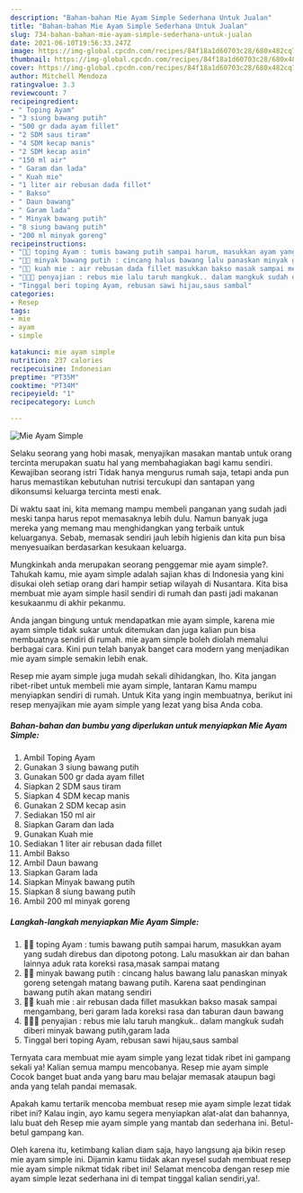 ```yaml
---
description: "Bahan-bahan Mie Ayam Simple Sederhana Untuk Jualan"
title: "Bahan-bahan Mie Ayam Simple Sederhana Untuk Jualan"
slug: 734-bahan-bahan-mie-ayam-simple-sederhana-untuk-jualan
date: 2021-06-10T19:56:33.247Z
image: https://img-global.cpcdn.com/recipes/84f18a1d60703c28/680x482cq70/mie-ayam-simple-foto-resep-utama.jpg
thumbnail: https://img-global.cpcdn.com/recipes/84f18a1d60703c28/680x482cq70/mie-ayam-simple-foto-resep-utama.jpg
cover: https://img-global.cpcdn.com/recipes/84f18a1d60703c28/680x482cq70/mie-ayam-simple-foto-resep-utama.jpg
author: Mitchell Mendoza
ratingvalue: 3.3
reviewcount: 7
recipeingredient:
- " Toping Ayam"
- "3 siung bawang putih"
- "500 gr dada ayam fillet"
- "2 SDM saus tiram"
- "4 SDM kecap manis"
- "2 SDM kecap asin"
- "150 ml air"
- " Garam dan lada"
- " Kuah mie"
- "1 liter air rebusan dada fillet"
- " Bakso"
- " Daun bawang"
- " Garam lada"
- " Minyak bawang putih"
- "8 siung bawang putih"
- "200 ml minyak goreng"
recipeinstructions:
- "🍜🍜 toping Ayam : tumis bawang putih sampai harum, masukkan ayam yang sudah direbus dan dipotong potong. Lalu masukkan air dan bahan lainnya aduk rata koreksi rasa,masak sampai matang"
- "🍜🍜 minyak bawang putih : cincang halus bawang lalu panaskan minyak goreng setengah matang bawang putih. Karena saat pendinginan bawang putih akan matang sendiri"
- "🍜🍜 kuah mie : air rebusan dada fillet masukkan bakso masak sampai mengambang, beri garam lada koreksi rasa dan taburan daun bawang"
- "🍜🍜🍜 penyajian : rebus mie lalu taruh mangkuk.. dalam mangkuk sudah diberi minyak bawang putih,garam lada"
- "Tinggal beri toping Ayam, rebusan sawi hijau,saus sambal"
categories:
- Resep
tags:
- mie
- ayam
- simple

katakunci: mie ayam simple 
nutrition: 237 calories
recipecuisine: Indonesian
preptime: "PT35M"
cooktime: "PT34M"
recipeyield: "1"
recipecategory: Lunch

---
```



![Mie Ayam Simple](https://img-global.cpcdn.com/recipes/84f18a1d60703c28/680x482cq70/mie-ayam-simple-foto-resep-utama.jpg)

Selaku seorang yang hobi masak, menyajikan masakan mantab untuk orang tercinta merupakan suatu hal yang membahagiakan bagi kamu sendiri. Kewajiban seorang istri Tidak hanya mengurus rumah saja, tetapi anda pun harus memastikan kebutuhan nutrisi tercukupi dan santapan yang dikonsumsi keluarga tercinta mesti enak.

Di waktu  saat ini, kita memang mampu membeli panganan yang sudah jadi meski tanpa harus repot memasaknya lebih dulu. Namun banyak juga mereka yang memang mau menghidangkan yang terbaik untuk keluarganya. Sebab, memasak sendiri jauh lebih higienis dan kita pun bisa menyesuaikan berdasarkan kesukaan keluarga. 



Mungkinkah anda merupakan seorang penggemar mie ayam simple?. Tahukah kamu, mie ayam simple adalah sajian khas di Indonesia yang kini disukai oleh setiap orang dari hampir setiap wilayah di Nusantara. Kita bisa membuat mie ayam simple hasil sendiri di rumah dan pasti jadi makanan kesukaanmu di akhir pekanmu.

Anda jangan bingung untuk mendapatkan mie ayam simple, karena mie ayam simple tidak sukar untuk ditemukan dan juga kalian pun bisa membuatnya sendiri di rumah. mie ayam simple boleh diolah memalui berbagai cara. Kini pun telah banyak banget cara modern yang menjadikan mie ayam simple semakin lebih enak.

Resep mie ayam simple juga mudah sekali dihidangkan, lho. Kita jangan ribet-ribet untuk membeli mie ayam simple, lantaran Kamu mampu menyiapkan sendiri di rumah. Untuk Kita yang ingin membuatnya, berikut ini resep menyajikan mie ayam simple yang lezat yang bisa Anda coba.

<!--inarticleads1-->

##### Bahan-bahan dan bumbu yang diperlukan untuk menyiapkan Mie Ayam Simple:

1. Ambil  Toping Ayam
1. Gunakan 3 siung bawang putih
1. Gunakan 500 gr dada ayam fillet
1. Siapkan 2 SDM saus tiram
1. Siapkan 4 SDM kecap manis
1. Gunakan 2 SDM kecap asin
1. Sediakan 150 ml air
1. Siapkan  Garam dan lada
1. Gunakan  Kuah mie
1. Sediakan 1 liter air rebusan dada fillet
1. Ambil  Bakso
1. Ambil  Daun bawang
1. Siapkan  Garam lada
1. Siapkan  Minyak bawang putih
1. Siapkan 8 siung bawang putih
1. Ambil 200 ml minyak goreng




<!--inarticleads2-->

##### Langkah-langkah menyiapkan Mie Ayam Simple:

1. 🍜🍜 toping Ayam : tumis bawang putih sampai harum, masukkan ayam yang sudah direbus dan dipotong potong. Lalu masukkan air dan bahan lainnya aduk rata koreksi rasa,masak sampai matang
1. 🍜🍜 minyak bawang putih : cincang halus bawang lalu panaskan minyak goreng setengah matang bawang putih. Karena saat pendinginan bawang putih akan matang sendiri
1. 🍜🍜 kuah mie : air rebusan dada fillet masukkan bakso masak sampai mengambang, beri garam lada koreksi rasa dan taburan daun bawang
1. 🍜🍜🍜 penyajian : rebus mie lalu taruh mangkuk.. dalam mangkuk sudah diberi minyak bawang putih,garam lada
1. Tinggal beri toping Ayam, rebusan sawi hijau,saus sambal




Ternyata cara membuat mie ayam simple yang lezat tidak ribet ini gampang sekali ya! Kalian semua mampu mencobanya. Resep mie ayam simple Cocok banget buat anda yang baru mau belajar memasak ataupun bagi anda yang telah pandai memasak.

Apakah kamu tertarik mencoba membuat resep mie ayam simple lezat tidak ribet ini? Kalau ingin, ayo kamu segera menyiapkan alat-alat dan bahannya, lalu buat deh Resep mie ayam simple yang mantab dan sederhana ini. Betul-betul gampang kan. 

Oleh karena itu, ketimbang kalian diam saja, hayo langsung aja bikin resep mie ayam simple ini. Dijamin kamu tiidak akan nyesel sudah membuat resep mie ayam simple nikmat tidak ribet ini! Selamat mencoba dengan resep mie ayam simple lezat sederhana ini di tempat tinggal kalian sendiri,ya!.

